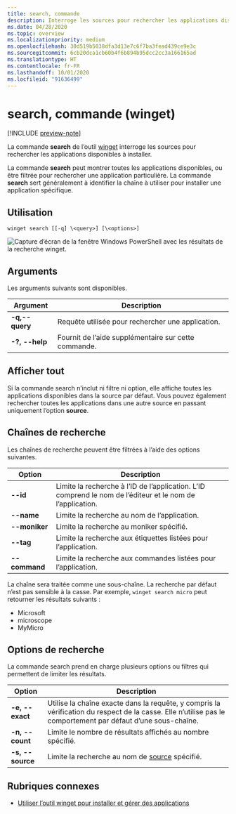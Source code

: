 ```yaml
---
title: search, commande
description: Interroge les sources pour rechercher les applications disponibles à installer
ms.date: 04/28/2020
ms.topic: overview
ms.localizationpriority: medium
ms.openlocfilehash: 30d519b5038dfa3d13e7c6f7ba3fead439ce9e3c
ms.sourcegitcommit: 6cb20dca1cb60b4f6b894b95dcc2cc3a166165ad
ms.translationtype: HT
ms.contentlocale: fr-FR
ms.lasthandoff: 10/01/2020
ms.locfileid: "91636499"
---
```

# <a name="search-command-winget"></a>search, commande (winget)

[!INCLUDE [preview-note](../../includes/package-manager-preview.md)]

La commande **search** de l’outil [winget](index.md) interroge les sources pour rechercher les applications disponibles à installer.  

La commande **search** peut montrer toutes les applications disponibles, ou être filtrée pour rechercher une application particulière. La commande **search** sert généralement à identifier la chaîne à utiliser pour installer une application spécifique.

## <a name="usage"></a>Utilisation

`winget search [[-q] \<query>] [\<options>]`

![Capture d’écran de la fenêtre Windows PowerShell avec les résultats de la recherche winget.](images\search.png)

## <a name="arguments"></a>Arguments

Les arguments suivants sont disponibles.

| Argument  | Description |
 --------------|-------------|
| **-q,--query** |  Requête utilisée pour rechercher une application. |
| **-?, --help** |  Fournit de l’aide supplémentaire sur cette commande. |

## <a name="show-all"></a>Afficher tout

Si la commande search n’inclut ni filtre ni option, elle affiche toutes les applications disponibles dans la source par défaut. Vous pouvez également rechercher toutes les applications dans une autre source en passant uniquement l’option **source**.

## <a name="search-strings"></a>Chaînes de recherche

Les chaînes de recherche peuvent être filtrées à l’aide des options suivantes.

| Option  | Description |
 --------------|-------------|
| **--id**        |   Limite la recherche à l’ID de l’application. L’ID comprend le nom de l’éditeur et le nom de l’application. |
| **--name**      |  Limite la recherche au nom de l’application. |
| **--moniker**  |    Limite la recherche au moniker spécifié. |
| **--tag**    |  Limite la recherche aux étiquettes listées pour l’application. |
| **--command**   |   Limite la recherche aux commandes listées pour l’application. |

La chaîne sera traitée comme une sous-chaîne. La recherche par défaut n’est pas sensible à la casse. Par exemple, `winget search micro` peut retourner les résultats suivants :

* Microsoft
* microscope
* MyMicro

## <a name="search-options"></a>Options de recherche

La commande search prend en charge plusieurs options ou filtres qui permettent de limiter les résultats.

| Option  | Description |
 --------------|-------------|
| **-e, --exact**  |     Utilise la chaîne exacte dans la requête, y compris la vérification du respect de la casse. Elle n’utilise pas le comportement par défaut d’une sous-chaîne.  |  
| **-n, --count**      |  Limite le nombre de résultats affichés au nombre spécifié. |
| **-s, --source**     |  Limite la recherche au nom de [source](source.md) spécifié.  |

## <a name="related-topics"></a>Rubriques connexes

* [Utiliser l’outil winget pour installer et gérer des applications](index.md)
